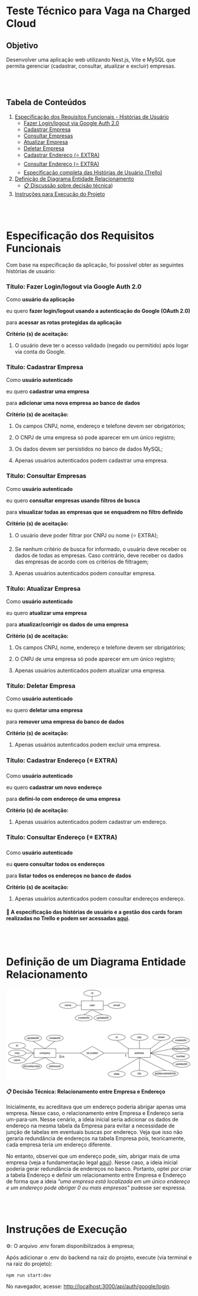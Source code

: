 # Teste Técnico para Vaga na Charged Cloud

## Objetivo
Desenvolver uma aplicação web utilizando Nest.js, Vite e MySQL que permita gerenciar (cadastrar, consultar, atualizar e excluir) empresas.

<br></br>
## Tabela de Conteúdos

1. [Especificação dos Requisitos Funcionais - Histórias de Usuário](#Especificação-dos-Requisitos-Funcionais)
    - [Fazer Login/logout via Google Auth 2.0](#Fazer-Login/logout-via-Google-Auth-2.0)
    - [Cadastrar Empresa](#Cadastrar-Empresa)
    - [Consultar Empresas](#Consultar-Empresas)
    - [Atualizar Empresa](#Atualizar-Empresa)
    - [Deletar Empresa](#Deletar-Empresa)
    - [Cadastrar Endereço (⭐ EXTRA)](#Cadastrar-Endereço-(⭐-EXTRA))
    - [Consultar Endereço (⭐ EXTRA)](#Consultar-Endereço-(⭐-EXTRA))
    - [Especificação completa das Histórias de Usuário (Trello)](#-A-especificação-das-histórias-de-usuário-e-a-gestão-dos-cards-foram-realizadas-no-trello-e-podem-ser-acessadas-aqui)
2. [Definição de Diagrama Entidade Relacionamento](#Definição-de-um-Diagrama-Entidade-Relacionamento)
    - [📋 Discussão sobre decisão técnica](#Decisão-Técnica:-Relacionamento-entre-Empresa-e-Endereço))
3. [Instruções para Execução do Projeto](#Instruções-de-Execução)

<br></br>
# Especificação dos Requisitos Funcionais

Com base na especificação da aplicação, foi possível obter as seguintes histórias de usuário:

### Título: Fazer Login/logout via Google Auth 2.0

Como **usuário da aplicação**

eu quero **fazer login/logout usando a autenticação do Google (OAuth 2.0)**

para **acessar as rotas protegidas da aplicação**

**Critério (s) de aceitação:**

1. O usuário deve ter o acesso validado (negado ou permitido) após logar via conta do Google.


### Título: Cadastrar Empresa

Como **usuário autenticado**

eu quero **cadastrar uma empresa**

para **adicionar uma nova empresa ao banco de dados**

**Critério (s) de aceitação:**

1. Os campos CNPJ, nome, endereço e telefone devem ser obrigatórios;

2. O CNPJ de uma empresa só pode aparecer em um único registro;

3. Os dados devem ser persistidos no banco de dados MySQL;

4. Apenas usuários autenticados podem cadastrar uma empresa.


### Título: Consultar Empresas

Como **usuário autenticado**

eu quero **consultar empresas usando filtros de busca**

para **visualizar todas as empresas que se enquadrem no filtro definido**

**Critério (s) de aceitação:**

1. O usuário deve poder filtrar por CNPJ ou nome (⭐ EXTRA);

1. Se nenhum critério de busca for informado, o usuário deve receber os dados de todas as empresas. Caso contrário, deve receber os dados das empresas de acordo com os critérios de filtragem;

2. Apenas usuários autenticados podem consultar empresa.


### Título: Atualizar Empresa

Como **usuário autenticado**

eu quero **atualizar uma empresa**

para **atualizar/corrigir os dados de uma empresa**

**Critério (s) de aceitação:**

1. Os campos CNPJ, nome, endereço e telefone devem ser obrigatórios;

2. O CNPJ de uma empresa só pode aparecer em um único registro;

3. Apenas usuários autenticados podem atualizar uma empresa.


### Título: Deletar Empresa

Como **usuário autenticado**

eu quero **deletar uma empresa**

para **remover uma empresa do banco de dados**

**Critério (s) de aceitação:**

1. Apenas usuários autenticados podem excluir uma empresa.


### Título: Cadastrar Endereço (⭐ EXTRA)

Como **usuário autenticado**

eu quero **cadastrar um novo endereço**

para **defini-lo com endereço de uma empresa**

**Critério (s) de aceitação:**

1. Apenas usuários autenticados podem cadastrar um endereço.


### Título: Consultar Endereço (⭐ EXTRA)

Como **usuário autenticado**

eu **quero consultar todos os endereços**

para **listar todos os endereços no banco de dados**

**Critério (s) de aceitação:**

1. Apenas usuários autenticados podem consultar endereços endereço.

#### 🔗 A especificação das histórias de usuário e a gestão dos cards foram realizadas no Trello e podem ser acessadas [aqui](https://trello.com/invite/b/674487f82f09cfbb7a39a1e1/ATTI0142def8be8178ae2f1e1993f4599bdbDBA6962E/desafio-charged-cloud-backend).



<br></br>
# Definição de um Diagrama Entidade Relacionamento

![Imagem contendo o Diagrama Entidade Relacionamento](<documentation/Diagrama Entidade Relacionamento.jpg>)

#### 📋 Decisão Técnica: Relacionamento entre Empresa e Endereço

Inicialmente, eu acreditava que um endereço poderia abrigar apenas uma empresa. Nesse caso, o relacionamento entre Empresa e Endereço seria um-para-um. Nesse cenário, a ideia inicial seria adicionar os dados de endereço na mesma tabela da Empresa para evitar a necessidade de junção de tabelas em eventuais buscas por endereço. Veja que isso não geraria redundância de endereços na tabela Empresa pois, teoricamente, cada empresa teria um endereço diferente.

No entanto, observei que um endereço pode, sim, abrigar mais de uma empresa (veja a fundamentação legal [aqui](https://www.jlramos.com.br/blog/e-possivel-ter-duas-ou-mais-empresas-no-mesmo-endereco-entenda-regras-e-limitacoes/)). Nesse caso, a ideia inicial poderia gerar redundância de endereços no banco. Portanto, optei por criar a tabela Endereço e definir um relacionamento entre Empresa e Endereço de forma que a ideia *"uma empresa está localizada em um único endereço e um endereço pode abrigar 0 ou mais empresas"* pudesse ser expressa.


<br></br>
# Instruções de Execução

⚙️: O arquivo .env foram disponibilizados à empresa;

Após adicionar o .env do backend na raiz do projeto, execute (via terminal e na raiz do projeto):
```
npm run start:dev
```
No navegador, acesse: [http://localhost:3000/api/auth/google/login](http://localhost:3000/api/auth/google/login).
